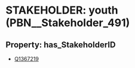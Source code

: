 # STAKEHOLDER: __youth__ (PBN__Stakeholder_491)

## Property: has_StakeholderID

* [Q1367219](Q1367219)

